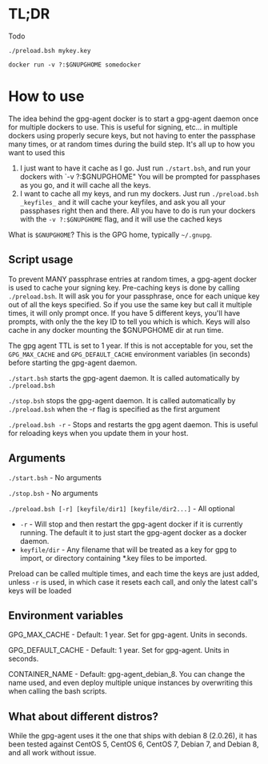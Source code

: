# TL;DR #

Todo

```
./preload.bsh mykey.key

docker run -v ?:$GNUPGHOME somedocker
```

# How to use #

The idea behind the gpg-agent docker is to start a gpg-agent daemon once for 
multiple dockers to use. This is useful for signing, etc... in multiple dockers
using properly secure keys, but not having to enter the passphase many times, or
at random times during the build step. It's all up to how you want to used this

1. I just want to have it cache as I go. Just run `./start.bsh`, and run your 
dockers with `-v ?:$GNUPGHOME" You will be prompted for passphases as you go, and
it will cache all the keys.
2. I want to cache all my keys, and run my dockers. Just run 
`./preload.bsh _keyfiles_` and it will cache your keyfiles, and ask you all your 
passphases right then and there. All you have to do is run your dockers with the
`-v ?:$GNUPGHOME` flag, and it will use the cached keys

What is `$GNUPGHOME`? This is the GPG home, typically `~/.gnupg`.

## Script usage ##

To prevent MANY passphrase entries at random times, a gpg-agent docker is used to
cache your signing key. Pre-caching keys is done by calling `./preload.bsh`. It 
will ask you for your passphrase, once for each unique key out of all the keys 
specified. So if you use the same key but call it multiple times, it will only 
prompt once. If you have 5 different keys, you'll have prompts, with only the the 
key ID to tell you which is which. Keys will also cache in any docker mounting the
$GNUPGHOME dir at run time.

The gpg agent TTL is set to 1 year. If this is not acceptable for you, set the 
`GPG_MAX_CACHE` and `GPG_DEFAULT_CACHE` environment variables (in seconds) before
starting the gpg-agent daemon.

`./start.bsh` starts the gpg-agent daemon. It is called 
automatically by `./preload.bsh`

`./stop.bsh` stops the gpg-agent daemon. It is called automatically by 
`./preload.bsh` when the -r flag is specified as the first argument

`./preload.bsh -r` - Stops and restarts the gpg agent daemon.
This is useful for reloading keys when you update them in your host.

## Arguments ##

`./start.bsh` - No arguments

`./stop.bsh` - No arguments

`./preload.bsh [-r] [keyfile/dir1] [keyfile/dir2...]` - All optional

- `-r` - Will stop and then restart the gpg-agent docker if it is currently running.
The default it to just start the gpg-agent docker as a docker daemon.
- `keyfile/dir` - Any filename that will be treated as a key for gpg to import, or
directory containing *.key files to be imported.

Preload can be called multiple times, and each time the keys are just added, unless
`-r` is used, in which case it resets each call, and only the latest call's keys
will be loaded

## Environment variables ##

GPG_MAX_CACHE - Default: 1 year. Set for gpg-agent. Units in seconds.

GPG_DEFAULT_CACHE - Default: 1 year. Set for gpg-agent. Units in seconds.

CONTAINER_NAME - Default: gpg-agent_debian_8. You can change the name used, and
even deploy multiple unique instances by overwriting this when calling the bash 
scripts.

## What about different distros? ##

While the gpg-agent uses it the one that ships with debian 8 (2.0.26), it has been
tested against CentOS 5, CentOS 6, CentOS 7, Debian 7, and Debian 8, and all work
without issue.
